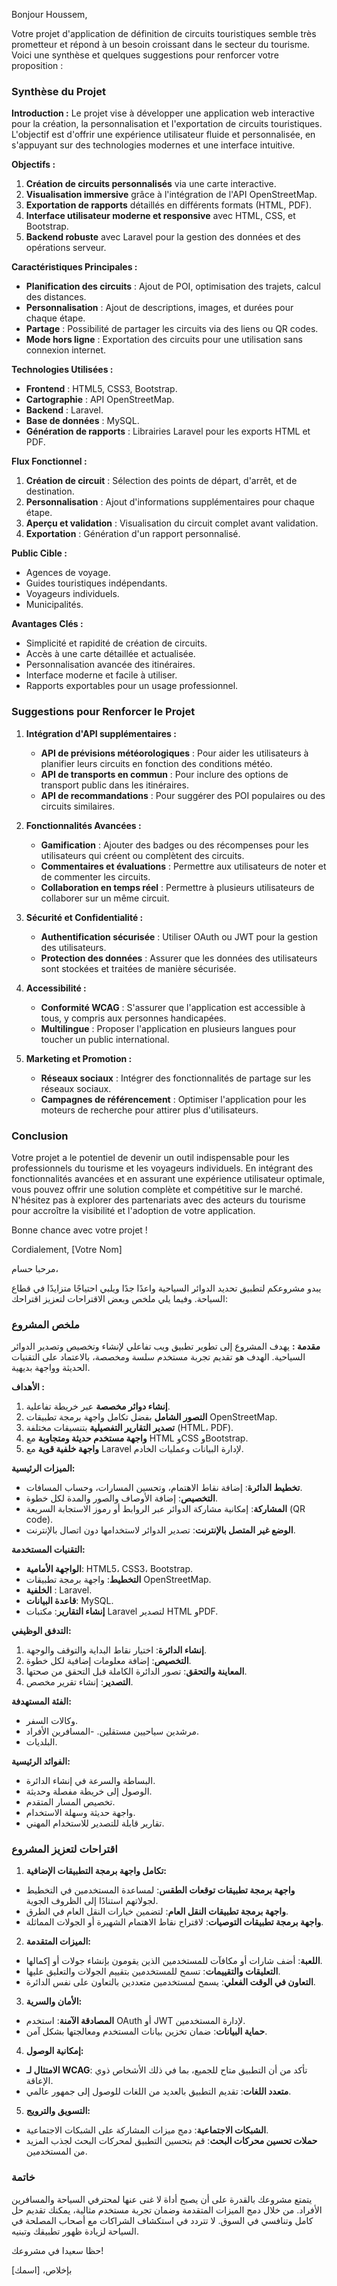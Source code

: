 Bonjour Houssem,

Votre projet d'application de définition de circuits touristiques semble très prometteur et répond à un besoin croissant dans le secteur du tourisme. Voici une synthèse et quelques suggestions pour renforcer votre proposition :

### **Synthèse du Projet**

**Introduction :**
Le projet vise à développer une application web interactive pour la création, la personnalisation et l'exportation de circuits touristiques. L'objectif est d'offrir une expérience utilisateur fluide et personnalisée, en s'appuyant sur des technologies modernes et une interface intuitive.

**Objectifs :**
1. **Création de circuits personnalisés** via une carte interactive.
2. **Visualisation immersive** grâce à l'intégration de l'API OpenStreetMap.
3. **Exportation de rapports** détaillés en différents formats (HTML, PDF).
4. **Interface utilisateur moderne et responsive** avec HTML, CSS, et Bootstrap.
5. **Backend robuste** avec Laravel pour la gestion des données et des opérations serveur.

**Caractéristiques Principales :**
- **Planification des circuits** : Ajout de POI, optimisation des trajets, calcul des distances.
- **Personnalisation** : Ajout de descriptions, images, et durées pour chaque étape.
- **Partage** : Possibilité de partager les circuits via des liens ou QR codes.
- **Mode hors ligne** : Exportation des circuits pour une utilisation sans connexion internet.

**Technologies Utilisées :**
- **Frontend** : HTML5, CSS3, Bootstrap.
- **Cartographie** : API OpenStreetMap.
- **Backend** : Laravel.
- **Base de données** : MySQL.
- **Génération de rapports** : Librairies Laravel pour les exports HTML et PDF.

**Flux Fonctionnel :**
1. **Création de circuit** : Sélection des points de départ, d'arrêt, et de destination.
2. **Personnalisation** : Ajout d'informations supplémentaires pour chaque étape.
3. **Aperçu et validation** : Visualisation du circuit complet avant validation.
4. **Exportation** : Génération d'un rapport personnalisé.

**Public Cible :**
- Agences de voyage.
- Guides touristiques indépendants.
- Voyageurs individuels.
- Municipalités.

**Avantages Clés :**
- Simplicité et rapidité de création de circuits.
- Accès à une carte détaillée et actualisée.
- Personnalisation avancée des itinéraires.
- Interface moderne et facile à utiliser.
- Rapports exportables pour un usage professionnel.

### **Suggestions pour Renforcer le Projet**

1. **Intégration d'API supplémentaires :**
   - **API de prévisions météorologiques** : Pour aider les utilisateurs à planifier leurs circuits en fonction des conditions météo.
   - **API de transports en commun** : Pour inclure des options de transport public dans les itinéraires.
   - **API de recommandations** : Pour suggérer des POI populaires ou des circuits similaires.

2. **Fonctionnalités Avancées :**
   - **Gamification** : Ajouter des badges ou des récompenses pour les utilisateurs qui créent ou complètent des circuits.
   - **Commentaires et évaluations** : Permettre aux utilisateurs de noter et de commenter les circuits.
   - **Collaboration en temps réel** : Permettre à plusieurs utilisateurs de collaborer sur un même circuit.

3. **Sécurité et Confidentialité :**
   - **Authentification sécurisée** : Utiliser OAuth ou JWT pour la gestion des utilisateurs.
   - **Protection des données** : Assurer que les données des utilisateurs sont stockées et traitées de manière sécurisée.

4. **Accessibilité :**
   - **Conformité WCAG** : S'assurer que l'application est accessible à tous, y compris aux personnes handicapées.
   - **Multilingue** : Proposer l'application en plusieurs langues pour toucher un public international.

5. **Marketing et Promotion :**
   - **Réseaux sociaux** : Intégrer des fonctionnalités de partage sur les réseaux sociaux.
   - **Campagnes de référencement** : Optimiser l'application pour les moteurs de recherche pour attirer plus d'utilisateurs.

### **Conclusion**

Votre projet a le potentiel de devenir un outil indispensable pour les professionnels du tourisme et les voyageurs individuels. En intégrant des fonctionnalités avancées et en assurant une expérience utilisateur optimale, vous pouvez offrir une solution complète et compétitive sur le marché. N'hésitez pas à explorer des partenariats avec des acteurs du tourisme pour accroître la visibilité et l'adoption de votre application.

Bonne chance avec votre projet !

Cordialement,
[Votre Nom]



مرحبا حسام،

يبدو مشروعكم لتطبيق تحديد الدوائر السياحية واعدًا جدًا ويلبي احتياجًا متزايدًا في قطاع السياحة. وفيما يلي ملخص وبعض الاقتراحات لتعزيز اقتراحك:

### **ملخص المشروع**

**مقدمة :**
يهدف المشروع إلى تطوير تطبيق ويب تفاعلي لإنشاء وتخصيص وتصدير الدوائر السياحية. الهدف هو تقديم تجربة مستخدم سلسة ومخصصة، بالاعتماد على التقنيات الحديثة وواجهة بديهية.

**الأهداف :**
1. **إنشاء دوائر مخصصة** عبر خريطة تفاعلية.
2. **التصور الشامل** بفضل تكامل واجهة برمجة تطبيقات OpenStreetMap.
3. **تصدير التقارير التفصيلية** بتنسيقات مختلفة (HTML، PDF).
4. **واجهة مستخدم حديثة ومتجاوبة** مع HTML وCSS وBootstrap.
5. **واجهة خلفية قوية** مع Laravel لإدارة البيانات وعمليات الخادم.

**الميزات الرئيسية:**
- **تخطيط الدائرة**: إضافة نقاط الاهتمام، وتحسين المسارات، وحساب المسافات.
- **التخصيص**: إضافة الأوصاف والصور والمدة لكل خطوة.
- **المشاركة**: إمكانية مشاركة الدوائر عبر الروابط أو رموز الاستجابة السريعة (QR code).
- **الوضع غير المتصل بالإنترنت**: تصدير الدوائر لاستخدامها دون اتصال بالإنترنت.

**التقنيات المستخدمة:**
- **الواجهة الأمامية**: HTML5، CSS3، Bootstrap.
- **التخطيط**: واجهة برمجة تطبيقات OpenStreetMap.
- **الخلفية** : Laravel.
- **قاعدة البيانات**: MySQL.
- **إنشاء التقارير**: مكتبات Laravel لتصدير HTML وPDF.

**التدفق الوظيفي:**
1. **إنشاء الدائرة**: اختيار نقاط البداية والتوقف والوجهة.
2. **التخصيص**: إضافة معلومات إضافية لكل خطوة.
3. **المعاينة والتحقق**: تصور الدائرة الكاملة قبل التحقق من صحتها.
4. **التصدير**: إنشاء تقرير مخصص.

**الفئة المستهدفة:**
- وكالات السفر.
- مرشدين سياحيين مستقلين.
-المسافرين الأفراد.
- البلديات.

**الفوائد الرئيسية:**
- البساطة والسرعة في إنشاء الدائرة.
- الوصول إلى خريطة مفصلة وحديثة.
- تخصيص المسار المتقدم.
- واجهة حديثة وسهلة الاستخدام.
- تقارير قابلة للتصدير للاستخدام المهني.

### **اقتراحات لتعزيز المشروع**

1. **تكامل واجهة برمجة التطبيقات الإضافية:**
 - **واجهة برمجة تطبيقات توقعات الطقس**: لمساعدة المستخدمين في التخطيط لجولاتهم استنادًا إلى الظروف الجوية.
 - **واجهة برمجة تطبيقات النقل العام**: لتضمين خيارات النقل العام في الطرق.
 - **واجهة برمجة تطبيقات التوصيات**: لاقتراح نقاط الاهتمام الشهيرة أو الجولات المماثلة.

2. **الميزات المتقدمة:**
 - **اللعبة**: أضف شارات أو مكافآت للمستخدمين الذين يقومون بإنشاء جولات أو إكمالها.
 - **التعليقات والتقييمات**: تسمح للمستخدمين بتقييم الجولات والتعليق عليها.
 - **التعاون في الوقت الفعلي**: يسمح لمستخدمين متعددين بالتعاون على نفس الدائرة.

3. **الأمان والسرية:**
 - **المصادقة الآمنة**: استخدم OAuth أو JWT لإدارة المستخدمين.
 - **حماية البيانات**: ضمان تخزين بيانات المستخدم ومعالجتها بشكل آمن.

4. **إمكانية الوصول:**
 - **الامتثال لـ WCAG**: تأكد من أن التطبيق متاح للجميع، بما في ذلك الأشخاص ذوي الإعاقة.
 - **متعدد اللغات**: تقديم التطبيق بالعديد من اللغات للوصول إلى جمهور عالمي.

5. **التسويق والترويج:**
 - **الشبكات الاجتماعية**: دمج ميزات المشاركة على الشبكات الاجتماعية.
 - **حملات تحسين محركات البحث**: قم بتحسين التطبيق لمحركات البحث لجذب المزيد من المستخدمين.

### **خاتمة**

يتمتع مشروعك بالقدرة على أن يصبح أداة لا غنى عنها لمحترفي السياحة والمسافرين الأفراد. من خلال دمج الميزات المتقدمة وضمان تجربة مستخدم مثالية، يمكنك تقديم حل كامل وتنافسي في السوق. لا تتردد في استكشاف الشراكات مع أصحاب المصلحة في السياحة لزيادة ظهور تطبيقك وتبنيه.

حظا سعيدا في مشروعك!

بإخلاص،
[اسمك]